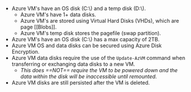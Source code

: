 - Azure VM's have an OS disk (C:\\) and a temp disk (D:\\).
	- Azure VM's have 1+ data disks.
	- Azure VM's are stored using Virtual Hard Disks (VHDs), which are page [[Blobs]].
	- Azure VM's temp disk stores the pagefile (swap partition).
- Azure VM's have an OS disk (C:\\) has a max capacity of 2TB.
- Azure VM OS and data disks can be secured using Azure Disk Encryption.
- Azure VM data disks require the use of the `Update-AzVM` command when transferring or exchanging data disks to a new VM.
	- *This does ==NOT== require the VM to be powered down and the data within the disk will be inaccessible until remounted.*
- Azure VM disks are still persisted after the VM is deleted.